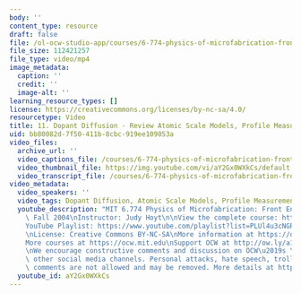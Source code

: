 ```yaml
---
body: ''
content_type: resource
draft: false
file: /ol-ocw-studio-app/courses/6-774-physics-of-microfabrication-front-end-processing-fall-2004/mit6_774f04_lec11_360p_16_9.mp4
file_size: 112421257
file_type: video/mp4
image_metadata:
  caption: ''
  credit: ''
  image-alt: ''
learning_resource_types: []
license: https://creativecommons.org/licenses/by-nc-sa/4.0/
resourcetype: Video
title: 11. Dopant Diffusion - Review Atomic Scale Models, Profile Measurement Techniques
uid: bb80082d-7f50-411b-8cbc-919ee109053a
video_files:
  archive_url: ''
  video_captions_file: /courses/6-774-physics-of-microfabrication-front-end-processing-fall-2004/1Rw-GaC37eb9EVxYPkvgiux7N9Ky6ZyHZ_transcript.webvtt
  video_thumbnail_file: https://img.youtube.com/vi/aY2Gx0WXkCs/default.jpg
  video_transcript_file: /courses/6-774-physics-of-microfabrication-front-end-processing-fall-2004/1Rw-GaC37eb9EVxYPkvgiux7N9Ky6ZyHZ_transcript.pdf
video_metadata:
  video_speakers: ''
  video_tags: Dopant Diffusion, Atomic Scale Models, Profile Measurement Techniques
  youtube_description: "MIT 6.774 Physics of Microfabrication: Front End Processing,\
    \ Fall 2004\nInstructor: Judy Hoyt\n\nView the complete course: https://ocw.mit.edu/courses/6-774-physics-of-microfabrication-front-end-processing-fall-2004/\n\
    YouTube Playlist: https://www.youtube.com/playlist?list=PLUl4u3cNGP61IMhYaHL_x-RzNUIDJD9XK\n\
    \nLicense: Creative Commons BY-NC-SA\nMore information at https://ocw.mit.edu/terms\n\
    More courses at https://ocw.mit.edu\nSupport OCW at http://ow.ly/a1If50zVRlQ\n\
    \nWe encourage constructive comments and discussion on OCW\u2019s YouTube and\
    \ other social media channels. Personal attacks, hate speech, trolling, and inappropriate\
    \ comments are not allowed and may be removed. More details at https://ocw.mit.edu/comments."
  youtube_id: aY2Gx0WXkCs
---
```

